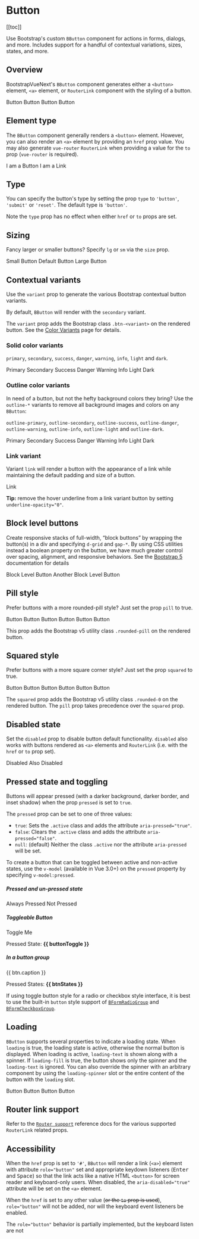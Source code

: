 # Button

<ComponentSidebar>

[[toc]]

</ComponentSidebar>

<div class="lead mb-5">

Use Bootstrap's custom `BButton` component for actions in forms, dialogs, and more. Includes support for a handful of contextual variations, sizes, states, and more.

</div>

## Overview

BootstrapVueNext's `BButton` component generates either a `<button>` element, `<a>` element, or `RouterLink` component with the styling of a button.

<HighlightCard>
  <div class="d-flex gap-2">
    <BButton>Button</BButton>
    <BButton variant="danger">Button</BButton>
    <BButton variant="success">Button</BButton>
    <BButton variant="outline-primary">Button</BButton>
  </div>
  <template #html>

```vue-html
<BButton>Button</BButton>
<BButton variant="danger">Button</BButton>
<BButton variant="success">Button</BButton>
<BButton variant="outline-primary">Button</BButton>
```

  </template>
</HighlightCard>

## Element type

The `BButton` component generally renders a `<button>` element. However, you can also render an
`<a>` element by providing an `href` prop value. You may also generate `vue-router` `RouterLink`
when providing a value for the `to` prop (`vue-router` is required).

<HighlightCard>
  <div class="d-flex gap-2">
    <BButton>I am a Button</BButton>
    <BButton href="#">I am a Link</BButton>
  </div>
  <template #html>

```vue-html
<BButton>I am a Button</BButton>
<BButton href="#">I am a Link</BButton>
```

  </template>
</HighlightCard>

## Type

You can specify the button's type by setting the prop `type` to `'button'`, `'submit'` or `'reset'`.
The default type is `'button'`.

Note the `type` prop has no effect when either `href` or `to` props are set.

## Sizing

Fancy larger or smaller buttons? Specify `lg` or `sm` via the `size` prop.

<HighlightCard>
  <div>
    <BButton size="sm" class="mx-1">Small Button</BButton>
    <BButton class="mx-1">Default Button</BButton>
    <BButton size="lg" class="mx-1">Large Button</BButton>
  </div>
  <template #html>

```vue-html
<BButton size="sm" class="mx-1">Small Button</BButton>
<BButton class="mx-1">Default Button</BButton>
<BButton size="lg" class="mx-1">Large Button</BButton>
```

  </template>
</HighlightCard>

## Contextual variants

Use the `variant` prop to generate the various Bootstrap contextual button variants.

By default, `BButton` will render with the `secondary` variant.

The `variant` prop adds the Bootstrap class `.btn-<variant>` on the rendered button.
See the [Color Variants](/docs/reference/color-variants) page for details.

### Solid color variants

`primary`, `secondary`, `success`, `danger`, `warning`, `info`, `light` and `dark`.

<HighlightCard>
  <div class="d-flex gap-2">
    <BButton variant="primary">Primary</BButton>
    <BButton variant="secondary">Secondary</BButton>
    <BButton variant="success">Success</BButton>
    <BButton variant="danger">Danger</BButton>
    <BButton variant="warning">Warning</BButton>
    <BButton variant="info">Info</BButton>
    <BButton variant="light">Light</BButton>
    <BButton variant="dark">Dark</BButton>
  </div>
  <template #html>

```vue-html
<BButton variant="primary">Primary</BButton>
<BButton variant="secondary">Secondary</BButton>
<BButton variant="success">Success</BButton>
<BButton variant="danger">Danger</BButton>
<BButton variant="warning">Warning</BButton>
<BButton variant="info">Info</BButton>
<BButton variant="light">Light</BButton>
<BButton variant="dark">Dark</BButton>
```

  </template>
</HighlightCard>

### Outline color variants

In need of a button, but not the hefty background colors they bring? Use the `outline-*` variants to
remove all background images and colors on any `BButton`:

`outline-primary`, `outline-secondary`, `outline-success`, `outline-danger`, `outline-warning`,
`outline-info`, `outline-light` and `outline-dark`.

<HighlightCard>
  <div class="d-flex gap-2">
    <BButton variant="outline-primary">Primary</BButton>
    <BButton variant="outline-secondary">Secondary</BButton>
    <BButton variant="outline-success">Success</BButton>
    <BButton variant="outline-danger">Danger</BButton>
    <BButton variant="outline-warning">Warning</BButton>
    <BButton variant="outline-info">Info</BButton>
    <BButton variant="outline-light">Light</BButton>
    <BButton variant="outline-dark">Dark</BButton>
  </div>
  <template #html>

```vue-html
<BButton variant="outline-primary">Primary</BButton>
<BButton variant="outline-secondary">Secondary</BButton>
<BButton variant="outline-success">Success</BButton>
<BButton variant="outline-danger">Danger</BButton>
<BButton variant="outline-warning">Warning</BButton>
<BButton variant="outline-info">Info</BButton>
<BButton variant="outline-light">Light</BButton>
<BButton variant="outline-dark">Dark</BButton>
```

  </template>
</HighlightCard>

### Link variant

Variant `link` will render a button with the appearance of a link while maintaining the default
padding and size of a button.

<HighlightCard>
  <BButton variant="link">Link</BButton>
  <template #html>

```vue-html
<BButton variant="link">Link</BButton>
```

  </template>
</HighlightCard>

**Tip:** remove the hover underline from a link variant button by setting `underline-opacity="0"`.

## Block level buttons

Create responsive stacks of full-width, “block buttons” by wrapping the button(s) in a div and specifying
`d-grid` and `gap-*`. By using CSS utilities instead a boolean property on the button, we have much greater
control over spacing, alignment, and responsive behaviors. See the
[Bootstrap 5](https://getbootstrap.com/docs/5.3/components/buttons/#block-buttons)
documentation for details

<HighlightCard>
  <div class="d-grid gap-2">
    <BButton block variant="primary">Block Level Button</BButton>
    <BButton block variant="primary">Another Block Level Button</BButton>
  </div>
  <template #html>

```vue-html
<div class="d-grid gap-2">
  <BButton block variant="primary">Block Level Button</BButton>
  <BButton block variant="primary">Another Block Level Button</BButton>
</div>
```

  </template>
</HighlightCard>

## Pill style

Prefer buttons with a more rounded-pill style? Just set the prop `pill` to true.

<HighlightCard>
  <div class="d-flex gap-2">
    <BButton pill>Button</BButton>
    <BButton pill variant="primary">Button</BButton>
    <BButton pill variant="outline-secondary">Button</BButton>
    <BButton pill variant="success">Button</BButton>
    <BButton pill variant="outline-danger">Button</BButton>
    <BButton pill variant="info">Button</BButton>
  </div>
  <template #html>

```vue-html
<BButton pill>Button</BButton>
<BButton pill variant="primary">Button</BButton>
<BButton pill variant="outline-secondary">Button</BButton>
<BButton pill variant="success">Button</BButton>
<BButton pill variant="outline-danger">Button</BButton>
<BButton pill variant="info">Button</BButton>
```

  </template>
</HighlightCard>

This prop adds the Bootstrap v5 utility class `.rounded-pill` on the rendered button.

## Squared style

Prefer buttons with a more square corner style? Just set the prop `squared` to true.

<HighlightCard>
  <div class="d-flex gap-2">
    <BButton squared>Button</BButton>
    <BButton squared variant="primary">Button</BButton>
    <BButton squared variant="outline-secondary">Button</BButton>
    <BButton squared variant="success">Button</BButton>
    <BButton squared variant="outline-danger">Button</BButton>
    <BButton squared variant="info">Button</BButton>
  </div>
  <template #html>

```vue-html
<BButton squared>Button</BButton>
<BButton squared variant="primary">Button</BButton>
<BButton squared variant="outline-secondary">Button</BButton>
<BButton squared variant="success">Button</BButton>
<BButton squared variant="outline-danger">Button</BButton>
<BButton squared variant="info">Button</BButton>
```

  </template>
</HighlightCard>

The `squared` prop adds the Bootstrap v5 utility class `.rounded-0` on the rendered button. The
`pill` prop takes precedence over the `squared` prop.

## Disabled state

Set the `disabled` prop to disable button default functionality. `disabled` also works with buttons
rendered as `<a>` elements and `RouterLink` (i.e. with the `href` or `to` prop set).

<HighlightCard>
  <div class="d-flex gap-2">
    <BButton disabled size="lg" variant="primary">Disabled</BButton>
    <BButton disabled size="lg">Also Disabled</BButton>
  </div>
  <template #html>

```vue-html
<BButton disabled size="lg" variant="primary">Disabled</BButton>
<BButton disabled size="lg">Also Disabled</BButton>
```

  </template>
</HighlightCard>

## Pressed state and toggling

Buttons will appear pressed (with a darker background, darker border, and inset shadow) when the
prop `pressed` is set to `true`.

The `pressed` prop can be set to one of three values:

- `true`: Sets the `.active` class and adds the attribute `aria-pressed="true"`.
- `false`: Clears the `.active` class and adds the attribute `aria-pressed="false"`.
- `null`: (default) Neither the class `.active` nor the attribute `aria-pressed` will be set.

To create a button that can be toggled between active and non-active states, use the `v-model` (available in Vue 3.0+) on the `pressed` property by specifying `v-model:pressed`.

<HighlightCard>
  <h5>Pressed and un-pressed state</h5>
  <div class="d-flex gap-2">
    <BButton :pressed="true" variant="success">Always Pressed</BButton>
    <BButton :pressed="false" variant="success">Not Pressed</BButton>
  </div>
  <h5 class="mt-3">Toggleable Button</h5>
  <BButton v-model:pressed="buttonToggle" variant="primary">Toggle Me</BButton>
  <p>Pressed State: <strong>{{ buttonToggle }}</strong></p>
  <h5>In a button group</h5>
  <BButtonGroup size="sm">
    <BButton
      v-for="(btn, idx) in buttons"
      :key="idx"
      v-model:pressed="btn.state"
      variant="primary"
    >
      {{ btn.caption }}
    </BButton>
  </BButtonGroup>
  <p>Pressed States: <strong>{{ btnStates }}</strong></p>
  <template #html>

```vue
<template>
  <h5>Pressed and un-pressed state</h5>
  <div class="d-flex gap-2">
    <BButton :pressed="true" variant="success">Always Pressed</BButton>
    <BButton :pressed="false" variant="success">Not Pressed</BButton>
  </div>
  <h5 class="mt-3">Toggleable Button</h5>
  <BButton v-model:pressed="buttonToggle" variant="primary">Toggle Me</BButton>
  <p>
    Pressed State: <strong>{{ buttonToggle }}</strong>
  </p>
  <h5>In a button group</h5>
  <BButtonGroup size="sm">
    <BButton v-for="(btn, idx) in buttons" :key="idx" v-model:pressed="btn.state" variant="primary">
      {{ btn.caption }}
    </BButton>
  </BButtonGroup>
  <p>
    Pressed States: <strong>{{ btnStates }}</strong>
  </p>
</template>

<script setup lang="ts">
const buttonToggle = ref(false)
const buttons = ref([
  {caption: 'Toggle 1', state: true},
  {caption: 'Toggle 2', state: false},
  {caption: 'Toggle 3', state: true},
  {caption: 'Toggle 4', state: false},
])

const btnStates = computed(() => buttons.value.map((b) => b.state))
</script>
```

  </template>
</HighlightCard>

If using toggle button style for a radio or checkbox style interface, it is best to use the built-in
`button` style support of [`BFormRadioGroup`](/docs/components/form-radio) and
[`BFormCheckboxGroup`](/docs/components/form-checkbox).

## Loading

`BButton` supports several properties to indicate a loading state. When `loading` is true, the
loading state is active, otherwise the normal button is displayed. When loading is active, `loading-text`
is shown along with a spinner. If `loading-fill` is true, the button shows only the spinner and the
`loading-text` is ignored. You can also override the spinner with an arbitrary component by
using the `loading-spinner` slot or the entire content of the button with the `loading` slot.

<HighlightCard>
  <div class="d-flex gap-2">
    <BButton :loading="true">Button</BButton>
    <BButton :loading="true" loading-fill>Button</BButton>
    <BButton :loading="true" loading-text="Please Wait...">Button</BButton>
    <BButton :loading="false" loading-text="Please Wait...">Button</BButton>
  </div>
  <template #html>

```vue-html
<BButton :loading="true">Button</BButton>
<BButton :loading="true" loading-fill>Button</BButton>
<BButton :loading="true" loading-text="Please Wait...">Button</BButton>
<BButton :loading="false" loading-text="Please Wait...">Button</BButton>
```

  </template>
</HighlightCard>

## Router link support

Refer to the [`Router support`](/docs/reference/router-links) reference docs for the various
supported `RouterLink` related props.

## Accessibility

When the `href` prop is set to `'#'`, `BButton` will render a link (`<a>`) element with attribute
`role="button"` set and appropriate keydown listeners (<kbd>Enter</kbd> and <kbd>Space</kbd>) so
that the link acts like a native HTML `<button>` for screen reader and keyboard-only users. When
disabled, the `aria-disabled="true"` attribute will be set on the `<a>` element.

When the `href` is set to any other value (~~or the `to` prop is used~~), `role="button"` will not be
added, nor will the keyboard event listeners be enabled.

<NotYetImplemented>The `role="button"` behavior is partially implemented, but the keyboard listen are not</NotYetImplemented>

<ComponentReference :data="data" />

<script setup lang="ts">
import {data} from '../../data/components/button.data'
import {ref, computed} from 'vue'
import {BButtonGroup, BButton} from 'bootstrap-vue-next'
import ComponentReference from '../../components/ComponentReference.vue'
import ComponentSidebar from '../../components/ComponentSidebar.vue'
import HighlightCard from '../../components/HighlightCard.vue'
import NotYetImplemented from '../../components/NotYetImplemented.vue'

const buttonToggle = ref(false);
const buttons = ref([
  {caption: 'Toggle 1', state: true},
  {caption: 'Toggle 2', state: false},
  {caption: 'Toggle 3', state: true},
  {caption: 'Toggle 4', state: false},
])

const btnStates = computed(() => buttons.value.map(b => b.state))
</script>
